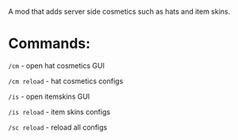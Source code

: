 A mod that adds server side cosmetics such as hats and item skins.

# Commands:
`/cm` - open hat cosmetics GUI

`/cm reload` - hat cosmetics configs

`/is` - open itemskins GUI

`/is reload` - item skins configs

`/sc reload` - reload all configs
